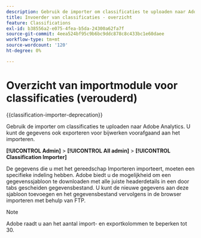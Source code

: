 ```yaml
---
description: Gebruik de importer om classificaties te uploaden naar Adobe Analytics. U kunt de gegevens ook exporteren voor bijwerken voorafgaand aan het importeren.
title: Invoerder van classificaties - overzicht
feature: Classifications
exl-id: b38556a2-e075-4fea-b5da-24300a62fa7f
source-git-commit: 4eea524bf95c9b6bc9ddc878c8c433bc1e60daee
workflow-type: tm+mt
source-wordcount: '120'
ht-degree: 0%

---
```


# Overzicht van importmodule voor classificaties (verouderd)

{{classification-importer-deprecation}}

Gebruik de importer om classificaties te uploaden naar Adobe Analytics. U kunt de gegevens ook exporteren voor bijwerken voorafgaand aan het importeren.

**[!UICONTROL Admin]** > **[!UICONTROL All admin]** > **[!UICONTROL Classification Importer]**

De gegevens die u met het gereedschap Importeren importeert, moeten een specifieke indeling hebben. Adobe biedt u de mogelijkheid om een gegevenssjabloon te downloaden met alle juiste headerdetails in een door tabs gescheiden gegevensbestand. U kunt de nieuwe gegevens aan deze sjabloon toevoegen en het gegevensbestand vervolgens in de browser importeren met behulp van FTP.

>[!NOTE]
>
>Adobe raadt u aan het aantal import- en exportkolommen te beperken tot 30.
